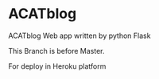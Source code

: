 # ACATblog
ACATblog Web app written by python Flask

This Branch is before Master.

For deploy in Heroku platform
